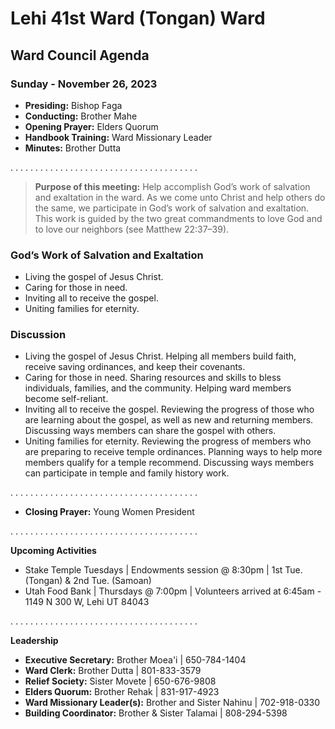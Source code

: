 # Lehi 41st Ward (Tongan) Ward
## Ward Council Agenda
### Sunday - November 26, 2023

* __Presiding:__ Bishop Faga
* __Conducting:__ Brother Mahe
* __Opening Prayer:__ Elders Quorum
* __Handbook Training:__ Ward Missionary Leader
* __Minutes:__ Brother Dutta

. . . . . . . . . . . . . . . . . . . . . . . . . . . . . . . . . . . . . . 

> __Purpose of this meeting:__ Help accomplish God’s work of salvation and exaltation in the ward. As we come unto Christ and help others do the same, we participate in God’s work of salvation and exaltation. This work is guided by the two great commandments to love God and to love our neighbors (see Matthew 22:37–39).


### God’s Work of Salvation and Exaltation
* Living the gospel of Jesus Christ.
* Caring for those in need.
* Inviting all to receive the gospel.
* Uniting families for eternity.

### Discussion
* Living the gospel of Jesus Christ. Helping all members build faith, receive saving ordinances, and keep their covenants.
* Caring for those in need. Sharing resources and skills to bless individuals, families, and the community. Helping ward members become self-reliant.
* Inviting all to receive the gospel. Reviewing the progress of those who are learning about the gospel, as well as new and returning members. Discussing ways members can share the gospel with others.
* Uniting families for eternity. Reviewing the progress of members who are preparing to receive temple ordinances. Planning ways to help more members qualify for a temple recommend. Discussing ways members can participate in temple and family history work.

. . . . . . . . . . . . . . . . . . . . . . . . . . . . . . . . . . . . . . 
* __Closing Prayer:__ Young Women President


. . . . . . . . . . . . . . . . . . . . . . . . . . . . . . . . . . . . . . 


__Upcoming Activities__
* Stake Temple Tuesdays | Endowments session @ 8:30pm | 1st Tue. (Tongan) & 2nd Tue. (Samoan)
* Utah Food Bank | Thursdays @ 7:00pm | Volunteers arrived at 6:45am - 1149 N 300 W, Lehi UT 84043


. . . . . . . . . . . . . . . . . . . . . . . . . . . . . . . . . . . . . . 


__Leadership__
* __Executive Secretary:__ Brother Moea'i | 650-784-1404
* __Ward Clerk:__ Brother Dutta | 801-833-3579
* __Relief Society:__ Sister Movete | 650-676-9808
* __Elders Quorum:__ Brother Rehak | 831-917-4923
* __Ward Missionary Leader(s):__ Brother and Sister Nahinu | 702-918-0330
* __Building Coordinator:__ Brother & Sister Talamai | 808-294-5398
